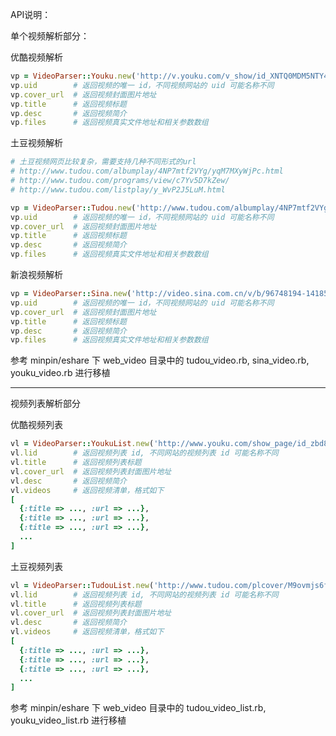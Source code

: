 API说明：

单个视频解析部分：

优酷视频解析

```ruby
vp = VideoParser::Youku.new('http://v.youku.com/v_show/id_XNTQ0MDM5NTY4.html')
vp.uid        # 返回视频的唯一 id，不同视频网站的 uid 可能名称不同
vp.cover_url  # 返回视频封面图片地址
vp.title      # 返回视频标题
vp.desc       # 返回视频简介
vp.files      # 返回视频真实文件地址和相关参数数组
```

土豆视频解析

```ruby
# 土豆视频网页比较复杂，需要支持几种不同形式的url
# http://www.tudou.com/albumplay/4NP7mtf2VYg/yqM7MXyWjPc.html
# http://www.tudou.com/programs/view/c7Yv5D7kZew/
# http://www.tudou.com/listplay/y_WvP2J5LuM.html

vp = VideoParser::Tudou.new('http://www.tudou.com/albumplay/4NP7mtf2VYg/yqM7MXyWjPc.html')
vp.uid        # 返回视频的唯一 id，不同视频网站的 uid 可能名称不同
vp.cover_url  # 返回视频封面图片地址
vp.title      # 返回视频标题
vp.desc       # 返回视频简介
vp.files      # 返回视频真实文件地址和相关参数数组
```

新浪视频解析

```ruby
vp = VideoParser::Sina.new('http://video.sina.com.cn/v/b/96748194-1418521581.html')
vp.uid        # 返回视频的唯一 id，不同视频网站的 uid 可能名称不同
vp.cover_url  # 返回视频封面图片地址
vp.title      # 返回视频标题
vp.desc       # 返回视频简介
vp.files      # 返回视频真实文件地址和相关参数数组
```

参考 minpin/eshare 下 web_video 目录中的 tudou_video.rb, sina_video.rb, youku_video.rb 进行移植

--------------------

视频列表解析部分

优酷视频列表
```ruby
vl = VideoParser::YoukuList.new('http://www.youku.com/show_page/id_zbd8216202dfa11e2b2ac.html')
vl.lid        # 返回视频列表 id, 不同网站的视频列表 id 可能名称不同
vl.title      # 返回视频列表标题
vl.cover_url  # 返回视频列表封面图片地址
vl.desc       # 返回视频简介
vl.videos     # 返回视频清单，格式如下
[
  {:title => ..., :url => ...},
  {:title => ..., :url => ...},
  {:title => ..., :url => ...},
  ...
]
```

土豆视频列表
```ruby
vl = VideoParser::TudouList.new('http://www.tudou.com/plcover/M9ovmjs6fkw/')
vl.lid        # 返回视频列表 id, 不同网站的视频列表 id 可能名称不同
vl.title      # 返回视频列表标题
vl.cover_url  # 返回视频列表封面图片地址
vl.desc       # 返回视频简介
vl.videos     # 返回视频清单，格式如下
[
  {:title => ..., :url => ...},
  {:title => ..., :url => ...},
  {:title => ..., :url => ...},
  ...
]
```

参考 minpin/eshare 下 web_video 目录中的 tudou_video_list.rb, youku_video_list.rb 进行移植
